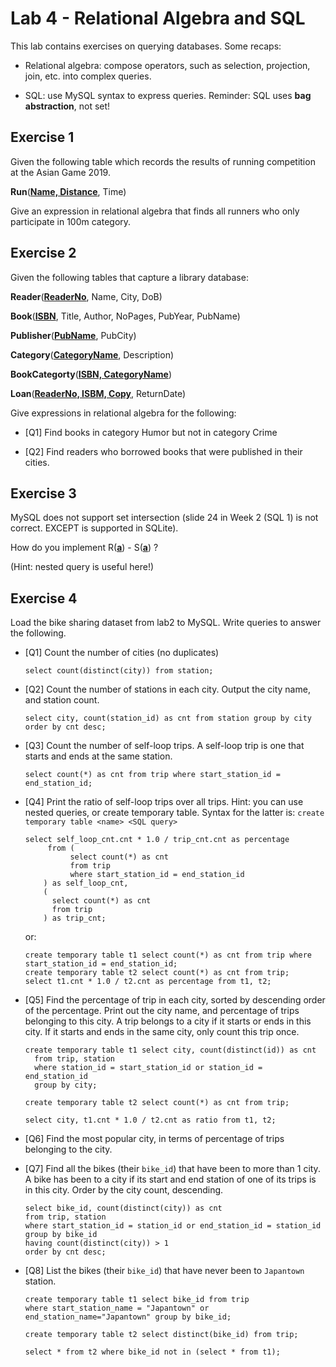 # Lab 4 - Relational Algebra and SQL 

This lab contains exercises on querying databases. Some recaps:

* Relational algebra: compose operators, such as selection, projection, join, etc. into complex queries. 

* SQL: use MySQL syntax to express queries. Reminder: SQL uses **bag abstraction**, not set!

## Exercise 1
Given the following table which records the results of running competition at the Asian Game 2019. 

**Run**(<ins>**Name, Distance**</ins>, Time)

Give an expression in relational algebra that finds all runners who only participate in 100m category. 

## Exercise 2
Given the following tables that capture a library database:

**Reader**(<ins>**ReaderNo**</ins>, Name, City, DoB)

**Book**(<ins>**ISBN**</ins>, Title, Author, NoPages, PubYear, PubName)

**Publisher**(<ins>**PubName**</ins>, PubCity)

**Category**(<ins>**CategoryName**</ins>, Description)

**BookCategorty**(<ins>**ISBN, CategoryName**</ins>)

**Loan**(<ins>**ReaderNo, ISBM, Copy**</ins>, ReturnDate)

Give expressions in relational algebra for the following:

* [Q1] Find books in category Humor but not in category Crime

* [Q2] Find readers who borrowed books that were published in their cities. 

## Exercise 3

MySQL does not support set intersection (slide 24 in Week 2 (SQL 1) is not correct. EXCEPT is supported in
SQLite). 

How do you implement R(<ins>**a**</ins>) - S(<ins>**a**</ins>) ?

(Hint: nested query is useful here!)

## Exercise 4
Load the bike sharing dataset from lab2 to MySQL. Write queries to answer the following. 

* [Q1] Count the number of cities (no duplicates)

    `select count(distinct(city)) from station;`

* [Q2] Count the number of stations in each city. Output the city name, and station count. 

  `select city, count(station_id) as cnt from station group by city order by cnt desc;`

* [Q3] Count the number of self-loop trips. A self-loop trip is one that starts and ends at the same station.

  `select count(*) as cnt from trip where start_station_id = end_station_id;`

* [Q4] Print the ratio of self-loop trips over all trips. 
  Hint: you can use nested queries, or create temporary table. Syntax for the latter is: `create temporary
  table <name> <SQL query>`
  ```
  select self_loop_cnt.cnt * 1.0 / trip_cnt.cnt as percentage
       from (
            select count(*) as cnt
            from trip
            where start_station_id = end_station_id
      ) as self_loop_cnt,
      (
        select count(*) as cnt
        from trip
      ) as trip_cnt;
  ```

  or:
  
  ```
  create temporary table t1 select count(*) as cnt from trip where start_station_id = end_station_id;
  create temporary table t2 select count(*) as cnt from trip;
  select t1.cnt * 1.0 / t2.cnt as percentage from t1, t2;
  ```

* [Q5] Find the percentage of trip in each city, sorted by descending order of the percentage. Print out the
city name, and percentage of trips belonging to this city. A trip belongs to a city if it starts or ends in
this city. If it starts and ends in the same city, only count this trip once.  

  ```
  create temporary table t1 select city, count(distinct(id)) as cnt
    from trip, station
    where station_id = start_station_id or station_id = end_station_id
    group by city;

  create temporary table t2 select count(*) as cnt from trip;

  select city, t1.cnt * 1.0 / t2.cnt as ratio from t1, t2;
  ```

* [Q6] Find the most popular city, in terms of percentage of trips belonging to the city. 

* [Q7] Find all the bikes (their `bike_id`) that have been to more than 1 city. A bike has been to a city if
its start and end station of one of its trips is in this city. Order by the city count, descending.  

   ```
   select bike_id, count(distinct(city)) as cnt 
   from trip, station 
   where start_station_id = station_id or end_station_id = station_id group by bike_id 
   having count(distinct(city)) > 1
   order by cnt desc;
   ```
* [Q8] List the bikes (their `bike_id`) that have never been to `Japantown` station. 

  ```
  create temporary table t1 select bike_id from trip 
  where start_station_name = "Japantown" or end_station_name="Japantown" group by bike_id;

  create temporary table t2 select distinct(bike_id) from trip;

  select * from t2 where bike_id not in (select * from t1);
  ```
